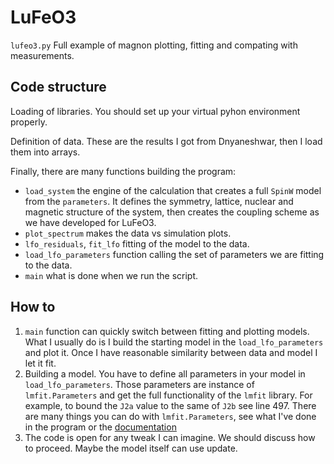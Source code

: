 # LuFeO3

`lufeo3.py`
Full example of magnon plotting, fitting and compating with measurements.

## Code structure

Loading of libraries. You should set up your virtual pyhon environment properly.

Definition of data. These are the results I got from Dnyaneshwar, then I load them into arrays.

Finally, there are many functions building the program:
 - `load_system` the engine of the calculation that creates a full `SpinW` model from the `parameters`. It defines the symmetry, lattice, nuclear and magnetic structure of the system, then creates the coupling scheme as we have developed for LuFeO3.
 - `plot_spectrum` makes the data vs simulation plots.
 - `lfo_residuals`, `fit_lfo` fitting of the model to the data.
 - `load_lfo_parameters` function calling the set of parameters we are fitting to the data.
 - `main` what is done when we run the script.


## How to

1. `main` function can quickly switch between fitting and plotting models. What I usually do is I build the starting model in the `load_lfo_parameters` and plot it. Once I have reasonable similarity between data and model I let it fit.
2. Building a model. You have to define all parameters in your model in `load_lfo_parameters`. Those parameters are instance of `lmfit.Parameters` and get the full functionality of the `lmfit` library. For example, to bound the `J2a` value to the same of `J2b` see line 497. There are many things you can do with `lmfit.Parameters`, see what I've done in the program or the [documentation](https://lmfit.github.io/lmfit-py/parameters.html)
3. The code is open for any tweak I can imagine. We should discuss how to proceed. Maybe the model itself can use update. 
